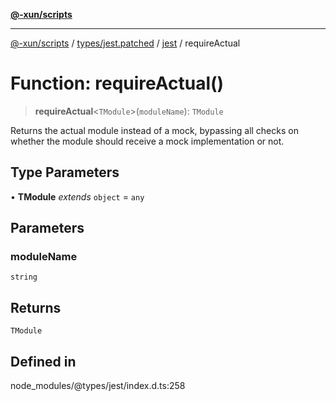 [**@-xun/scripts**](../../../../../README.md)

***

[@-xun/scripts](../../../../../README.md) / [types/jest.patched](../../../README.md) / [jest](../README.md) / requireActual

# Function: requireActual()

> **requireActual**\<`TModule`\>(`moduleName`): `TModule`

Returns the actual module instead of a mock, bypassing all checks on
whether the module should receive a mock implementation or not.

## Type Parameters

• **TModule** *extends* `object` = `any`

## Parameters

### moduleName

`string`

## Returns

`TModule`

## Defined in

node\_modules/@types/jest/index.d.ts:258

